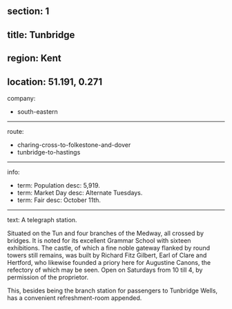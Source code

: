 section: 1
----
title: Tunbridge
----
region: Kent
----
location: 51.191, 0.271
----
company:
- south-eastern
----
route:
- charing-cross-to-folkestone-and-dover
- tunbridge-to-hastings
----
info:
- term: Population
  desc: 5,919.
- term: Market Day
  desc: Alternate Tuesdays.
- term: Fair
  desc: October 11th.
----
text: A telegraph station.

Situated on the Tun and four branches of the Medway, all crossed by bridges. It is noted for its excellent Grammar School with sixteen exhibitions. The castle, of which a fine noble gateway flanked by round towers still remains, was built by Richard Fitz Gilbert, Earl of Clare and Hertford, who likewise founded a priory here for Augustine Canons, the refectory of which may be seen. Open on Saturdays from 10 till 4, by permission of the proprietor.

This, besides being the branch station for passengers to Tunbridge Wells, has a convenient refreshment-room appended.

